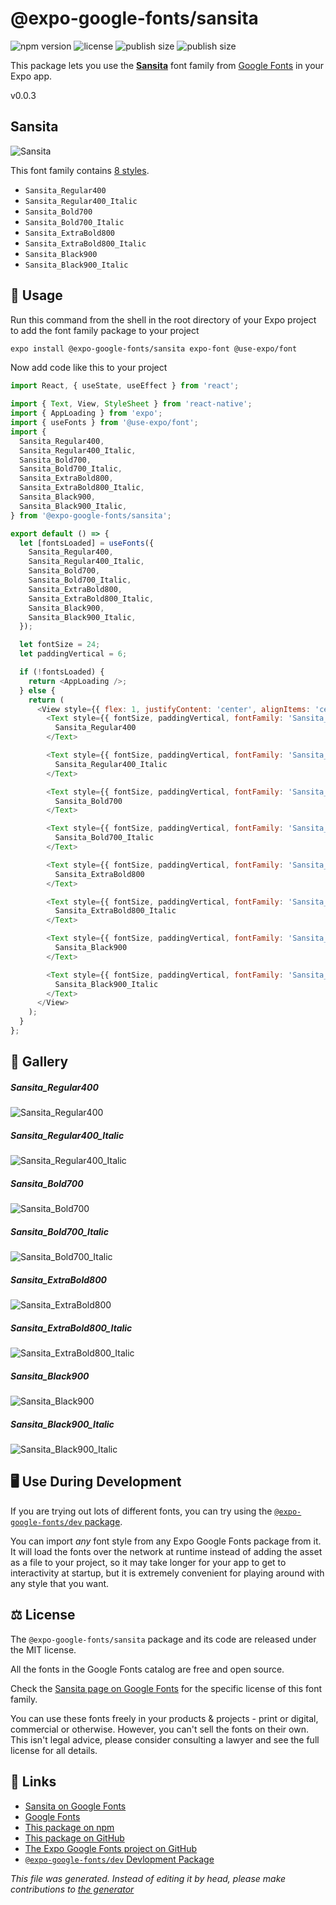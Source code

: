 # @expo-google-fonts/sansita

![npm version](https://flat.badgen.net/npm/v/@expo-google-fonts/sansita)
![license](https://flat.badgen.net/github/license/expo/google-fonts)
![publish size](https://flat.badgen.net/packagephobia/install/@expo-google-fonts/sansita)
![publish size](https://flat.badgen.net/packagephobia/publish/@expo-google-fonts/sansita)

This package lets you use the [**Sansita**](https://fonts.google.com/specimen/Sansita) font family from [Google Fonts](https://fonts.google.com/) in your Expo app.

v0.0.3

## Sansita

![Sansita](./font-family.png)

This font family contains [8 styles](#gallery).

- `Sansita_Regular400`
- `Sansita_Regular400_Italic`
- `Sansita_Bold700`
- `Sansita_Bold700_Italic`
- `Sansita_ExtraBold800`
- `Sansita_ExtraBold800_Italic`
- `Sansita_Black900`
- `Sansita_Black900_Italic`

## 🔡 Usage

Run this command from the shell in the root directory of your Expo project to add the font family package to your project
```sh
expo install @expo-google-fonts/sansita expo-font @use-expo/font
```

Now add code like this to your project
```js
import React, { useState, useEffect } from 'react';

import { Text, View, StyleSheet } from 'react-native';
import { AppLoading } from 'expo';
import { useFonts } from '@use-expo/font';
import {
  Sansita_Regular400,
  Sansita_Regular400_Italic,
  Sansita_Bold700,
  Sansita_Bold700_Italic,
  Sansita_ExtraBold800,
  Sansita_ExtraBold800_Italic,
  Sansita_Black900,
  Sansita_Black900_Italic,
} from '@expo-google-fonts/sansita';

export default () => {
  let [fontsLoaded] = useFonts({
    Sansita_Regular400,
    Sansita_Regular400_Italic,
    Sansita_Bold700,
    Sansita_Bold700_Italic,
    Sansita_ExtraBold800,
    Sansita_ExtraBold800_Italic,
    Sansita_Black900,
    Sansita_Black900_Italic,
  });

  let fontSize = 24;
  let paddingVertical = 6;

  if (!fontsLoaded) {
    return <AppLoading />;
  } else {
    return (
      <View style={{ flex: 1, justifyContent: 'center', alignItems: 'center' }}>
        <Text style={{ fontSize, paddingVertical, fontFamily: 'Sansita_Regular400' }}>
          Sansita_Regular400
        </Text>

        <Text style={{ fontSize, paddingVertical, fontFamily: 'Sansita_Regular400_Italic' }}>
          Sansita_Regular400_Italic
        </Text>

        <Text style={{ fontSize, paddingVertical, fontFamily: 'Sansita_Bold700' }}>
          Sansita_Bold700
        </Text>

        <Text style={{ fontSize, paddingVertical, fontFamily: 'Sansita_Bold700_Italic' }}>
          Sansita_Bold700_Italic
        </Text>

        <Text style={{ fontSize, paddingVertical, fontFamily: 'Sansita_ExtraBold800' }}>
          Sansita_ExtraBold800
        </Text>

        <Text style={{ fontSize, paddingVertical, fontFamily: 'Sansita_ExtraBold800_Italic' }}>
          Sansita_ExtraBold800_Italic
        </Text>

        <Text style={{ fontSize, paddingVertical, fontFamily: 'Sansita_Black900' }}>
          Sansita_Black900
        </Text>

        <Text style={{ fontSize, paddingVertical, fontFamily: 'Sansita_Black900_Italic' }}>
          Sansita_Black900_Italic
        </Text>
      </View>
    );
  }
};

```

## 📖 Gallery

##### Sansita_Regular400
![Sansita_Regular400](./7e365aa3bbe93b56d5d0182d955c0e71da391d8d6a95479cab79fa24ced4e21e.ttf.png)

##### Sansita_Regular400_Italic
![Sansita_Regular400_Italic](./5aadd2db25ea4fcdeb76680b8b44761b6914ed6b874b5861a9e8c52412b66918.ttf.png)

##### Sansita_Bold700
![Sansita_Bold700](./b4828652c6bf26cd36ad5741e616104c91b8c4023c6a891b4460029e6642a4cb.ttf.png)

##### Sansita_Bold700_Italic
![Sansita_Bold700_Italic](./50757fb78ba6b455ca114555fcedffe03432f6fd4eb385544018c427a43c0430.ttf.png)

##### Sansita_ExtraBold800
![Sansita_ExtraBold800](./45499f61b5c2d545e14c3d78cc4a76d906ae3a15bacbf4b5479233e04c979cad.ttf.png)

##### Sansita_ExtraBold800_Italic
![Sansita_ExtraBold800_Italic](./6639d72f7bea1c80dcce732810166ac07da8ae78f5bb5cc798d11f97ce256a0b.ttf.png)

##### Sansita_Black900
![Sansita_Black900](./21bb47cdb40ec87c2ddbbfcb8b02a2af52cab2e20147315381b65d54d1ae0e5f.ttf.png)

##### Sansita_Black900_Italic
![Sansita_Black900_Italic](./2d3308301f6e427d108e0dab0cd6ed936a27d83cfd3dbfbc8693b260574b7cd3.ttf.png)


## 🖥️ Use During Development

If you are trying out lots of different fonts, you can try using the [`@expo-google-fonts/dev` package](https://github.com/expo/google-fonts/tree/master/font-packages/dev#readme).

You can import *any* font style from any Expo Google Fonts package from it. It will load the fonts
over the network at runtime instead of adding the asset as a file to your project, so it may take longer
for your app to get to interactivity at startup, but it is extremely convenient
for playing around with any style that you want.

## ⚖️ License

The `@expo-google-fonts/sansita` package and its code are released under the MIT license.

All the fonts in the Google Fonts catalog are free and open source.

Check the [Sansita page on Google Fonts](https://fonts.google.com/specimen/Sansita) for the specific license of this font family.

You can use these fonts freely in your products & projects - print or digital, commercial or otherwise. However, you can't sell the fonts on their own. This isn't legal advice, please consider consulting a lawyer and see the full license for all details.

## 🔗 Links

- [Sansita on Google Fonts](https://fonts.google.com/specimen/Sansita)
- [Google Fonts](https://fonts.google.com/)
- [This package on npm](https://www.npmjs.com/package/@expo-google-fonts/sansita)
- [This package on GitHub](https://github.com/expo/google-fonts/tree/master/font-packages/sansita)
- [The Expo Google Fonts project on GitHub](https://github.com/expo/google-fonts)
- [`@expo-google-fonts/dev` Devlopment Package](https://github.com/expo/google-fonts/tree/master/font-packages/dev)


*This file was generated. Instead of editing it by head, please make contributions to [the generator](https://github.com/expo/google-fonts/tree/master/packages/generator)*
